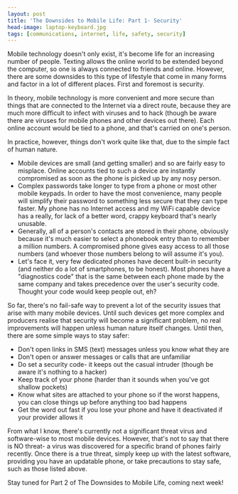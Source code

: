 ```yaml
---
layout: post
title: 'The Downsides to Mobile Life: Part 1- Security'
head-image: laptop-keyboard.jpg
tags: [communications, internet, life, safety, security]
---
```


Mobile technology doesn't only exist, it's become life for an increasing
number of people. Texting allows the online world to be extended beyond
the computer, so one is always connected to friends and online. However,
there are some downsides to this type of lifestyle that come in many
forms and factor in a lot of different places. First and foremost is
security.

In theory, mobile technology is more convenient and more secure than
things that are connected to the Internet via a direct route, because
they are much more difficult to infect with viruses and to hack (though
be aware there are viruses for mobile phones and other devices out
there). Each online account would be tied to a phone, and that's carried
on one's person.

In practice, however, things don't work quite like that, due to the
simple fact of human nature.

-   Mobile devices are small (and getting smaller) and so are fairly
    easy to misplace. Online accounts tied to such a device are
    instantly compromised as soon as the phone is picked up by any nosy
    person.
-   Complex passwords take longer to type from a phone or most other
    mobile keypads. In order to have the most convenience, many people
    will simplify their password to something less secure that they can
    type faster. My phone has no Internet access and my WiFi capable
    device has a really, for lack of a better word, crappy keyboard
    that's nearly unusable.
-   Generally, all of a person's contacts are stored in their phone,
    obviously because it's much easier to select a phonebook entry than
    to remember a million numbers. A compromised phone gives easy access
    to all those numbers (and whoever those numbers belong to will
    assume it's you).
-   Let's face it, very few dedicated phones have decent built-in
    security (and neither do a lot of smartphones, to be honest). Most
    phones have a "diagnostics code" that is the same between each phone
    made by the same company and takes precedence over the user's
    security code. Thought your code would keep people out, eh?

So far, there's no fail-safe way to prevent a lot of the security issues
that arise with many mobile devices. Until such devices get more complex
and producers realise that security will become a significant problem,
no real improvements will happen unless human nature itself changes.
Until then, there are some simple ways to stay safer:

-   Don't open links in SMS (text) messages unless you know what they
    are
-   Don't open or answer messages or calls that are unfamiliar
-   Do set a security code- it keeps out the casual intruder (though be
    aware it's nothing to a hacker)
-   Keep track of your phone (harder than it sounds when you've got
    shallow pockets)
-   Know what sites are attached to your phone so if the worst happens,
    you can close things up before anything too bad happens
-   Get the word out fast if you lose your phone and have it deactivated
    if your provider allows it

From what I know, there's currently not a significant threat virus and
software-wise to most mobile devices. However, that's not to say that
there is NO threat- a virus was discovered for a specific brand of
phones fairly recently. Once there is a true threat, simply keep up with
the latest software, providing you have an updatable phone, or take
precautions to stay safe, such as those listed above.

Stay tuned for Part 2 of The Downsides to Mobile Life, coming next week!
